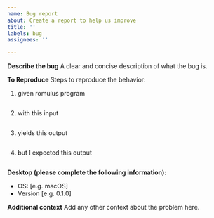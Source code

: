 ```yaml
---
name: Bug report
about: Create a report to help us improve
title: ''
labels: bug
assignees: ''

---
```


**Describe the bug**
A clear and concise description of what the bug is.

**To Reproduce**
Steps to reproduce the behavior:
1. given romulus program
```

```
2. with this input
```

```
3. yields this output
```

```
4. but I expected this output
```

```

**Desktop (please complete the following information):**
 - OS: [e.g. macOS]
 - Version [e.g. 0.1.0]

**Additional context**
Add any other context about the problem here.
